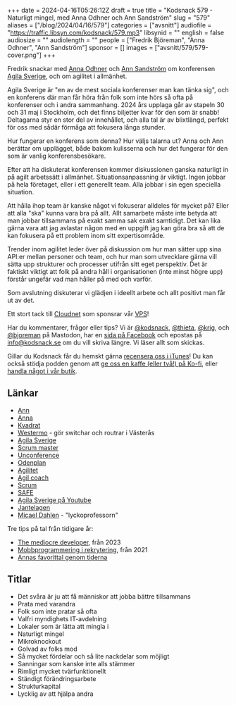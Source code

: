 +++
date = 2024-04-16T05:26:12Z
draft = true
title = "Kodsnack 579 - Naturligt mingel, med Anna Odhner och Ann Sandström"
slug = "579"
aliases = ["/blog/2024/04/16/579"]
categories = ["avsnitt"]
audiofile = "https://traffic.libsyn.com/kodsnack/579.mp3"
libsynid = ""
english = false
audiosize = ""
audiolength = ""
people = ["Fredrik Björeman", "Anna Odhner", "Ann Sandström"]
sponsor = []
images = ["avsnitt/579/579-cover.png"]
+++

Fredrik snackar med [Anna Odhner](https://www.linkedin.com/in/annaodhner/) och [Ann Sandström](https://www.linkedin.com/in/ann-sandstr%C3%B6m-09414a/) om konferensen [Agila Sverige](https://agilasverige.se/), och om agilitet i allmänhet.

Agila Sverige är "en av de mest sociala konferenser man kan tänka sig", och en konferens där man får höra från folk som inte hörs så ofta på konferenser och i andra sammanhang. 2024 års upplaga går av stapeln 30 och 31 maj i Stockholm, och det finns biljetter kvar för den som är snabb! Deltagarna styr en stor del av innehållet, och alla tal är av blixtlängd, perfekt för oss med sådär förmåga att fokusera långa stunder.

Hur fungerar en konferens som denna? Hur väljs talarna ut? Anna och Ann berättar om upplägget, både bakom kulisserna och hur det fungerar för den som är vanlig konferensbesökare.

Efter att ha diskuterat konferensen kommer diskussionen ganska naturligt in på agilt arbetssätt i allmänhet. Situationsanpassning är viktigt. Ingen jobbar på hela företaget, eller i ett generellt team. Alla jobbar i sin egen speciella situation.

Att hålla ihop team är kanske något vi fokuserar alldeles för mycket på? Eller att alla "ska" kunna vara bra på allt. Allt samarbete måste inte betyda att man jobbar tillsammans på exakt samma sak exakt samtidigt. Det kan lika gärna vara att jag avlastar någon med en uppgift jag kan göra bra så att de kan fokusera på ett problem inom sitt expertisområde.

Trender inom agilitet leder över på diskussion om hur man sätter upp sina API:er mellan personer och team, och hur man som utvecklare gärna vill sätta upp strukturer och processer utifrån sitt eget perspektiv. Det är faktiskt viktigt att folk på andra håll i organisationen (inte minst högre upp) förstår ungefär vad man håller på med och varför.

Som avslutning diskuterar vi glädjen i ideellt arbete och allt positivt man får ut av det.

Ett stort tack till [Cloudnet](https://www.cloudnet.se) som sponsrar vår [VPS](https://en.wikipedia.org/wiki/Virtual_private_server)!

Har du kommentarer, frågor eller tips? Vi är [@kodsnack](https://social.podsnack.se/@kodsnack), [@thieta](https://6510.nu/@thieta), [@krig](https://6510.nu/@krig), och [@bjoreman](https://toot.cafe/@bjoreman) på Mastodon, har en [sida på Facebook](https://www.facebook.com/) och epostas på [info@kodsnack.se](mailto:info@kodsnack.se) om du vill skriva längre. Vi läser allt som skickas.

Gillar du Kodsnack får du hemskt gärna [recensera oss i iTunes](https://itunes.apple.com/se/podcast/kodsnack/id561631498?l=en)! Du kan också stödja podden genom att <a href="https://ko-fi.com/kodsnack" rel="payment">ge oss en kaffe (eller två!) på Ko-fi</a>, eller [handla något i vår butik](https://shop.spreadshirt.se/kodsnack/).

## Länkar ##
* [Ann](https://www.linkedin.com/in/ann-sandstr%C3%B6m-09414a/)
* [Anna](https://www.linkedin.com/in/annaodhner/)
* [Kvadrat](https://www.kvadrat.se/)
* [Westermo](https://www.westermo.com/se) - gör switchar och routrar i Västerås
* [Agila Sverige](https://agilasverige.se/)
* [Scrum master](https://www.scrum.org/resources/what-is-a-scrum-master)
* [Unconference](https://en.wikipedia.org/wiki/Unconference)
* [Odenplan](https://sv.wikipedia.org/wiki/Odenplan)
* [Agilitet](https://en.wikipedia.org/wiki/Agile_software_development)
* [Agil coach](https://www.toptal.com/project-managers/agile/what-is-an-agile-coach)
* [Scrum](https://en.wikipedia.org/wiki/Scrum_%28software_development%29)
* [SAFE](https://en.wikipedia.org/wiki/Scaled_agile_framework)
* [Agila Sverige på Youtube](https://www.youtube.com/results?search_query=agila+sverige)
* [Jantelagen](https://sv.wikipedia.org/wiki/Jantelagen)
* [Micael Dahlen](https://micaeldahlen.com/) - "lyckoprofessorn"

Tre tips på tal från tidigare år:
* [The mediocre developer](https://www.youtube.com/watch?v=dH8696F1c20), från 2023
* [Mobbprogrammering i rekrytering](https://www.youtube.com/watch?v=tV6lPH1YXvs&list=PLPgj-n9WAUvaDL4kS7gX5Ka1hUQTRovow&index=20), från 2021
* [Annas favorittal genom tiderna](https://youtu.be/mY-CNwT7fuI?si=3Dvf1b6vpUo0MKoZ&t=1233)

## Titlar ##
* Det svåra är ju att få människor att jobba bättre tillsammans
* Prata med varandra
* Folk som inte pratar så ofta
* Valfri myndighets IT-avdelning
* Lokaler som är lätta att mingla i
* Naturligt mingel
* Mikroknockout
* Golvad av folks mod
* Så mycket fördelar och så lite nackdelar som möjligt
* Sanningar som kanske inte alls stämmer
* Rimligt mycket tvärfunktionellt
* Ständigt förändringsarbete
* Strukturkapital
* Lycklig av att hjälpa andra